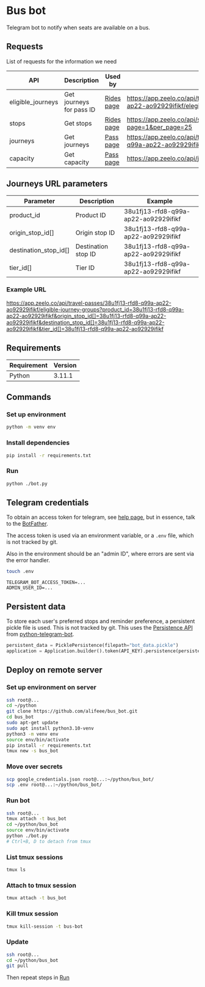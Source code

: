 # Bus bot

Telegram bot to notify when seats are available on a bus.

## Requests

List of requests for the information we need

| API | Description | Used by | URL | Query Parameters? | Notes |
| --- | --- | --- | --- | --- | --- |
| eligible_journeys | Get journeys for pass ID | [Rides page] | <https://app.zeelo.co/api/travels/38u1fj13-rfd8-q99a-ap22-ao92929ifikf/elegible-journey-groups>|❌||
| stops | Get stops | [Rides page] | <https://app.zeelo.co/api/stops/by_id?page=1&per_page=25>|❌||
| journeys | Get journeys | [Pass page] | <https://app.zeelo.co/api/travel-passes/38u1fj13-rfd8-q99a-ap22-ao92929ifikf/eligible-journey-groups>|✅||
| capacity | Get capacity | [Pass page] | <https://app.zeelo.co/api/journeys/capacity_between_stops>|❌||

[Rides page]: https://app.zeelo.co/rides/jlr
[Pass page]: https://app.zeelo.co/my-zeelo/travel-pass/38u1fj13-rfd8-q99a-ap22-ao92929ifikf

## Journeys URL parameters

| Parameter | Description | Example |
| --- | --- | --- |
| product_id | Product ID | 38u1fj13-rfd8-q99a-ap22-ao92929ifikf |
| origin_stop_id[] | Origin stop ID | 38u1fj13-rfd8-q99a-ap22-ao92929ifikf |
| destination_stop_id[] | Destination stop ID | 38u1fj13-rfd8-q99a-ap22-ao92929ifikf |
| tier_id[] | Tier ID | 38u1fj13-rfd8-q99a-ap22-ao92929ifikf |

### Example URL

<https://app.zeelo.co/api/travel-passes/38u1fj13-rfd8-q99a-ap22-ao92929ifikf/eligible-journey-groups?product_id=38u1fj13-rfd8-q99a-ap22-ao92929ifikf&origin_stop_id[]=38u1fj13-rfd8-q99a-ap22-ao92929ifikf&destination_stop_id[]=38u1fj13-rfd8-q99a-ap22-ao92929ifikf&tier_id[]=38u1fj13-rfd8-q99a-ap22-ao92929ifikf>

## Requirements

| Requirement | Version |
| ----------- | ------- |
| Python      | 3.11.1  |

## Commands

### Set up environment

```bash
python -m venv env
```

### Install dependencies

```bash
pip install -r requirements.txt
```

### Run

```bash
python ./bot.py
```

## Telegram credentials

To obtain an access token for telegram, see [help page](https://github.com/python-telegram-bot/python-telegram-bot/wiki/Introduction-to-the-API), but in essence, talk to the [BotFather](https://t.me/botfather).

The access token is used via an environment variable, or a `.env` file, which is not tracked by git.

Also in the environment should be an "admin ID", where errors are sent via the error handler.

```bash
touch .env
```

```.env
TELEGRAM_BOT_ACCESS_TOKEN=...
ADMIN_USER_ID=...
```

## Persistent data

To store each user's preferred stops and reminder preference, a persistent pickle file is used. This is not tracked by git. This uses the [Persistence API](https://github.com/python-telegram-bot/python-telegram-bot/wiki/Making-your-bot-persistent) from [python-telegram-bot][ptb].

[ptb]: https://github.com/python-telegram-bot/python-telegram-bot/

```python
persistent_data = PicklePersistence(filepath="bot_data.pickle")
application = Application.builder().token(API_KEY).persistence(persistent_data).build()
```

## Deploy on remote server

### Set up environment on server

```bash
ssh root@...
cd ~/python
git clone https://github.com/alifeee/bus_bot.git
cd bus_bot
sudo apt-get update
sudo apt install python3.10-venv
python3 -m venv env
source env/bin/activate
pip install -r requirements.txt
tmux new -s bus_bot
```

### Move over secrets

```bash
scp google_credentials.json root@...:~/python/bus_bot/
scp .env root@...:~/python/bus_bot/
```

### Run bot

```bash
ssh root@...
tmux attach -t bus_bot
cd ~/python/bus_bot
source env/bin/activate
python ./bot.py
# Ctrl+B, D to detach from tmux
```

### List tmux sessions

```bash
tmux ls
```

### Attach to tmux session

```bash
tmux attach -t bus_bot
```

### Kill tmux session

```bash
tmux kill-session -t bus-bot
```

### Update

```bash
ssh root@...
cd ~/python/bus_bot
git pull
```

Then repeat steps in [Run](#run-bot)
